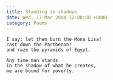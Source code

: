 ```yaml
---
title: Standing in shadows
date: Wed, 17 Mar 2004 12:00:00 +0000
category: Poems
---
```


    I say: let them burn the Mona Lisa!  
    cast down the Parthenon!  
    and raze the pyramids of Egypt.

    Any time man stands  
    in the shadow of what he creates,  
    we are bound for poverty.


